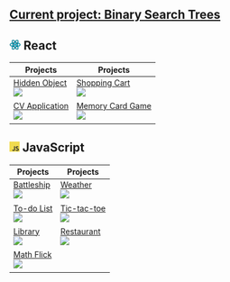 ## [Current project: Binary Search Trees][binseaLin]

## <img src="https://github.com/TYLPHE/TYLPHE/blob/main/readmeAssets/react-logo.png" height="18px"> React

| Projects | Projects |
| --- | --- |
| [Hidden Object][hidobjLin] <br> [![][hidobjGif]][hidobjLin]  | [Shopping Cart][shocarLin] <br> [![][shocarGif]][shocarLin]
| [CV Application][cvapplLin] <br> [![][cvapplGif]][cvapplLin] | [Memory Card Game][memcarLin] <br> [![][memcarGif]][memcarLin]

## <img src="https://github.com/TYLPHE/TYLPHE/blob/main/readmeAssets/JavaScript-logo.png" height="18px"> JavaScript
| Projects | Projects |
| --- | --- |
| [Battleship][battleLin] <br> [![][battleGif]][battleLin] | [Weather][weatheLin] <br> [![][weatheGif]][weatheLin]
| [To-do List][todoliLin] <br> [![][todoliGif]][todoliLin] | [Tic-tac-toe][tictacLin] <br> [![][tictacGif]][tictacLin]      
| [Library][librarLin] <br> [![][librarGif]][librarLin]    | [Restaurant][restauLin] <br> [![][restauGif]][restauLin]       
| [Math Flick][matfliLin] <br> [![][matfliGif]][matfliLin] |


<!-- Link References -->
[binseaLin]: https://github.com/TYLPHE/binary-search-trees

[linlisLin]: https://github.com/TYLPHE/linked-lists

[hidobjLin]: https://github.com/TYLPHE/hidden-object-game
[hidobjGif]: https://github.com/TYLPHE/TYLPHE/blob/main/readmeAssets/preview-hidden-object-game.gif

[cvapplLin]: https://github.com/TYLPHE/cv-application
[cvapplGif]: https://github.com/TYLPHE/TYLPHE/blob/main/readmeAssets/preview-cv-application.gif

[memcarLin]: https://github.com/TYLPHE/memory-card-game
[memcarGif]: https://github.com/TYLPHE/TYLPHE/blob/main/readmeAssets/preview-memory-card-game.gif

[weatheLin]: https://github.com/TYLPHE/weather
[weatheGif]: https://github.com/TYLPHE/TYLPHE/blob/main/readmeAssets/preview-weather.gif

[matfliLin]: https://xzhong.itch.io/math-flick
[matfliGif]: https://github.com/TYLPHE/TYLPHE/blob/main/readmeAssets/preview-math-flick.gif

[restauLin]: https://github.com/TYLPHE/restaurant
[restauGif]: https://github.com/TYLPHE/TYLPHE/blob/main/readmeAssets/preview-restaurant.gif

[todoliLin]: https://github.com/TYLPHE/to-do-list
[todoliGif]: https://github.com/TYLPHE/TYLPHE/blob/main/readmeAssets/preview-to-do-list.gif

[tictacLin]: https://github.com/TYLPHE/tic-tac-toe
[tictacGif]: https://github.com/TYLPHE/TYLPHE/blob/main/readmeAssets/preview-tic-tac-toe.gif

[librarLin]: https://github.com/TYLPHE/library-assignment
[librarGif]: https://github.com/TYLPHE/TYLPHE/blob/main/readmeAssets/preview-library.gif

[battleLin]: https://github.com/TYLPHE/battleship
[battleGif]: https://github.com/TYLPHE/TYLPHE/blob/main/readmeAssets/preview-battleship.gif

[shocarLin]: https://github.com/TYLPHE/shopping-cart
[shocarGif]: https://github.com/TYLPHE/TYLPHE/blob/main/readmeAssets/preview-shopping-cart.gif

